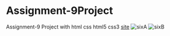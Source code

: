# Assignment-9Project
Assignment-9 Project with html css html5 css3 
[site](https://kareemnasman.github.io/Assignment-9Project/)
![sixA](https://user-images.githubusercontent.com/79852385/109658364-2eb2fb00-7b6f-11eb-9c94-4d1d37644fd9.jpeg)
![sixB](https://user-images.githubusercontent.com/79852385/109658398-3a062680-7b6f-11eb-8961-94395ac6dada.jpeg)
